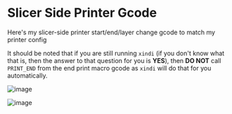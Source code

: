 # Slicer Side Printer Gcode

Here's my slicer-side printer start/end/layer change gcode to match my printer config

It should be noted that if you are still running `xindi` (if you don't know what that is,
then the answer to that question for you is **YES**), then **DO NOT** call `PRINT_END` from
the end print macro gcode as `xindi` will do that for you automatically.

![image](https://github.com/user-attachments/assets/63d4a071-23a7-45be-ab64-ec74e2bd7799)

![image](https://github.com/user-attachments/assets/ffd8c5dd-f502-4098-ae2c-365f0d2bf3c1)
